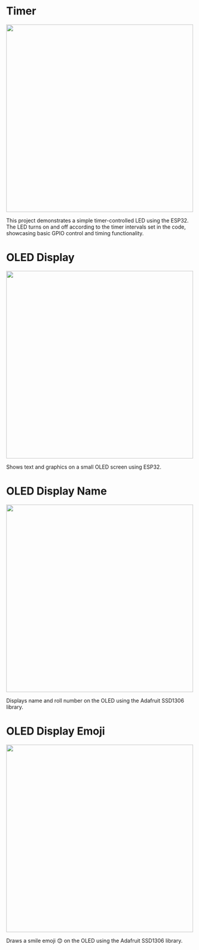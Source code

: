 # Timer
<img src="https://github.com/user-attachments/assets/c4b601aa-6246-44db-aa09-efce4de7f448" width="500"><br>

This project demonstrates a simple timer-controlled LED using the ESP32. The LED turns on and off according to the timer intervals set in the code, showcasing basic GPIO control and timing functionality.


# OLED Display
<img src="https://github.com/user-attachments/assets/eb6dcb90-06dc-421c-b979-22e8d0dc0d76" width="500"><br>

Shows text and graphics on a small OLED screen using ESP32.



# OLED Display Name
<img src="https://github.com/user-attachments/assets/cb5e787c-a991-4130-bd6f-9e486dcc54cd" width="500"><br>

Displays name and roll number on the OLED using the Adafruit SSD1306 library.


# OLED Display Emoji
<img src="https://github.com/user-attachments/assets/95ea57aa-98ee-40af-859f-f8c53e24af9e" width="500"><br>

Draws a smile emoji 😊 on the OLED using the Adafruit SSD1306 library.





